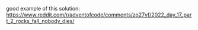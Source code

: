good example of this solution:
https://www.reddit.com/r/adventofcode/comments/zo27vf/2022_day_17_part_2_rocks_fall_nobody_dies/

